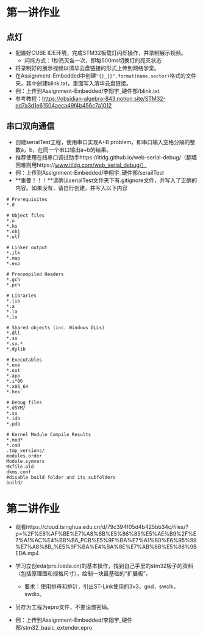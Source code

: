 # 第一讲作业

## 点灯

- 配置好CUBE IDE环境，完成STM32板载灯闪烁操作，并录制展示视频。
  - 闪烁方式：1秒亮灭各一次，即每500ms切换灯的亮灭状态
- 将录制好的展示视频以清华云盘链接的形式上传到网络学堂。
- 在Assignment-Embedded中创建`"{}_{}".format(name,sector)`格式的文件夹，其中创建blink.txt，里面写入清华云盘链接。
- 例：上传到Assignment-Embedded/李翔宇_硬件部/blink.txt
- 参考教程：https://obsidian-algebra-843.notion.site/STM32-ed7a3d1e61504aeca49f4b456c7a1012



## 串口双向通信

- 创建serialTest工程，使用串口实现A+B problem，即串口输入空格分隔的整数a，b，在同一个串口输出a+b的结果。
- 推荐使用在线串口调试助手https://itldg.github.io/web-serial-debug/（翻墙困难则用https://www.itldg.com/web_serial_debug/）
- 例：上传到Assignment-Embedded/李翔宇_硬件部/serailTest
- **重要！！！**请确认serialTest文件夹下有.gitignore文件，并写入了正确的内容。如果没有，请自行创建，并写入以下内容

```
# Prerequisites
*.d

# Object files
*.o
*.ko
*.obj
*.elf

# Linker output
*.ilk
*.map
*.exp

# Precompiled Headers
*.gch
*.pch

# Libraries
*.lib
*.a
*.la
*.lo

# Shared objects (inc. Windows DLLs)
*.dll
*.so
*.so.*
*.dylib

# Executables
*.exe
*.out
*.app
*.i*86
*.x86_64
*.hex

# Debug files
*.dSYM/
*.su
*.idb
*.pdb

# Kernel Module Compile Results
*.mod*
*.cmd
.tmp_versions/
modules.order
Module.symvers
Mkfile.old
dkms.conf
#disable build folder and its subfolders
build/
```



# 第二讲作业

- 观看https://cloud.tsinghua.edu.cn/d/79c394f05d4b425bb34c/files/?p=%2F%E8%AF%BE%E7%A8%8B%E5%86%85%E5%AE%B9%2F%E7%A1%AC%E4%BB%B6_PCB%E5%9F%BA%E7%A1%80%E6%95%99%E7%A8%8B_%E5%9F%BA%E4%BA%8E%E7%AB%8B%E5%88%9BEDA.mp4

- 学习立创eda(pro.lceda.cn)的基本操作，找到自己手里的stm32板子的资料（包括原理图和规格尺寸），绘制一块最基础的“扩展板”。

  - 要求：使用排母和排针，引出ST-Link使用的3v3，gnd，swclk，swdio。

- 另存为工程为epro文件，不要设置密码。

- 例：上传到Assignment-Embedded/李翔宇_硬件部/stm32_basic_extender.epro
